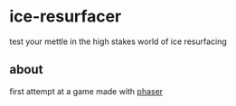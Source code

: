 # ice-resurfacer
test your mettle in the high stakes world of ice resurfacing

## about
first attempt at a game made with [phaser](https://phaser.io/)
